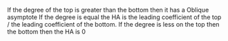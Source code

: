 If the degree of the top is greater than the bottom then it has a Oblique asymptote
If the degree is equal the HA is the leading coefficient of the top / the leading coefficient of the bottom.
If the degree is less on the top then the bottom then the HA is 0